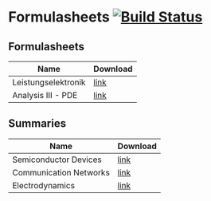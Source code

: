 # Formulasheets [![Build Status](https://travis-ci.org/noah95/formulasheets.svg?branch=master)](https://travis-ci.org/noah95/formulasheets)

## Formulasheets
| Name          | Download      |
| ------------- |---------------|
| Leistungselektronik | [link](https://github.com/noah95/formulasheets/raw/build/Leistungselektronik/leistungselektronik.pdf) |
| Analysis III - PDE | [link](https://github.com/noah95/formulasheets/raw/build/Analysis%20III%20-%20PDE/analysis3pde.pdf) |

## Summaries
| Name          | Download      |
| ------------- |---------------|
| Semiconductor Devices | [link](https://github.com/noah95/formulasheets/raw/build/Semiconductor%20Devices/semiconductordevices.pdf) |
| Communication Networks | [link](https://github.com/noah95/formulasheets/raw/build/Communication%20Networks/ComNet_summary.pdf) |
| Electrodynamics | [link](https://github.com/noah95/formulasheets/raw/build/Electrodynamics/electrodynamics.pdf) |



